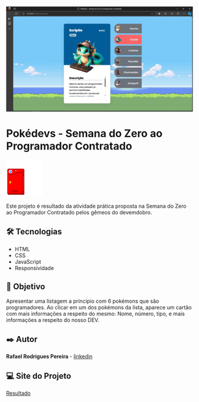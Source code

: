 <a><img src="./src/images/Captura de tela 2024-10-13 003019.jpg"></a>

# Pokédevs - Semana do Zero ao Programador Contratado

<img src="./src/images/pokedex.webp">

Este projeto é resultado da atividade prática proposta na Semana do Zero ao Programador Contratado pelos gêmeos do devemdobro.


## 🛠️ Tecnologias

*  HTML
*  CSS
*  JavaScript
*  Responsividade 


## 📌 Objetivo

Apresentar uma listagem a príncipio com 6 pokémons que são programadores. Ao clicar em um dos pokémons da lista, aparece um cartão com mais informações a respeito do mesmo: Nome, número, tipo, e mais informações a respeito do nosso DEV.


## ✒️ Autor

**Rafael Rodrigues Pereira** - [linkedin](https://www.linkedin.com/in/rafaelrpereira/)

## 💻 Site do Projeto
[Resultado](https://js-developer-pokedex-two-sandy.vercel.app/)

